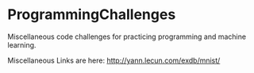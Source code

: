 # ProgrammingChallenges
Miscellaneous code challenges for practicing programming and machine learning.

Miscellaneous Links are here:
http://yann.lecun.com/exdb/mnist/
